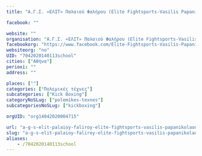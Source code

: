```yaml
---
title: "Α.Γ.Σ. «ΕΛΙΤ» Παλαιού Φαλήρου (Elite Fightsports-Vasilis Papanikolaou)-Αθήνα-Kick Boxing"

facebook: ""

website: ""
organisation: "Α.Γ.Σ. «ΕΛΙΤ» Παλαιού Φαλήρου (Elite Fightsports-Vasilis Papanikolaou)"
facebookorg: "https://www.facebook.com/Elite-Fightsports-Vasilis-Papanikolaou-156031951614590/"
websiteorg: "no"
UID: "7042020140113school"
cities: ["Αθήνα"]
perioxi: ""
address: ""

places: [""]
categories: ["Πολεμικές τέχνες"]
subcategories: ["Kick Boxing"]
categoryNoSLug: ["polemikes-texnes"]
subcategoriesNoSLug: ["kickboxing"]

orgUID: "org14042020004715"

url: "a-g-s-elit-palaioy-faliroy-elite-fightsports-vasilis-papanikolaou-athina-kick-boxing/athina"
slug: "a-g-s-elit-palaioy-faliroy-elite-fightsports-vasilis-papanikolaou-athina-kick-boxing"
aliases:
    - /7042020140113school
---
```





